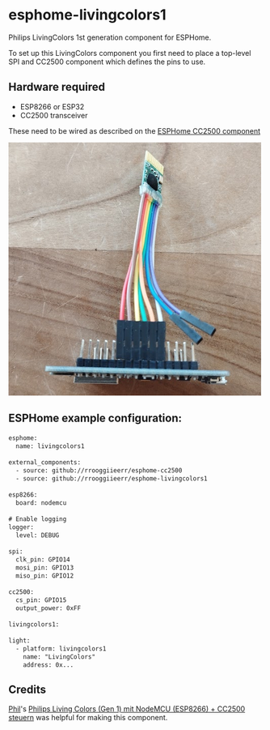# esphome-livingcolors1
Philips LivingColors 1st generation component for ESPHome.

To set up this LivingColors component you first need to place a top-level SPI and CC2500 component which defines the pins to use.

## Hardware required
- ESP8266 or ESP32
- CC2500 transceiver

These need to be wired as described on the [ESPHome CC2500 component](https://github.com/rrooggiieerr/esphome-cc2500)

![](wiring3.jpg)

## ESPHome example configuration:
```
esphome:
  name: livingcolors1

external_components:
  - source: github://rrooggiieerr/esphome-cc2500
  - source: github://rrooggiieerr/esphome-livingcolors1

esp8266:
  board: nodemcu

# Enable logging
logger:
  level: DEBUG

spi:
  clk_pin: GPIO14
  mosi_pin: GPIO13
  miso_pin: GPIO12

cc2500:
  cs_pin: GPIO15
  output_power: 0xFF

livingcolors1:

light:
  - platform: livingcolors1
    name: "LivingColors"
    address: 0x...
```

## Credits
[Phil](https://github.com/philipplive)'s [Philips Living Colors (Gen 1) mit NodeMCU (ESP8266) + CC2500 steuern](https://github.com/philipplive/Philips-Living-Colors-Gen1-with-NodeMCU) was helpful for making this component.